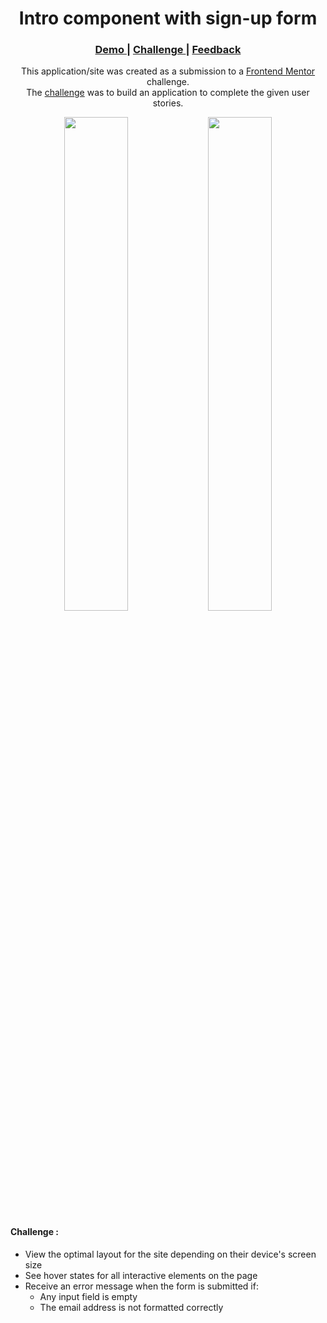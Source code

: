 <h1 align="center">Intro component with sign-up form</h1>

<div align="center">
  <h3>
    <a href="https://intro-with-sign-up-form.web.app">
      Demo
    </a>
    <span> | </span>
    <a href="https://www.frontendmentor.io/challenges/intro-component-with-signup-form-5cf91bd49edda32581d28fd1">
      Challenge
    </a>
    <span> | </span>
    <a href="mailto: pangestu.ncp@gmail.com">
      Feedback
    </a>
  </h3>
</div>
<p align="center">This application/site was created as a submission to a <a href="https://www.frontendmentor.io/">Frontend Mentor</a> challenge.<br/> The <a href="https://www.frontendmentor.io/challenges/intro-component-with-signup-form-5cf91bd49edda32581d28fd1">challenge</a> was to build an application to complete the given user stories.</p>

<div align="center" width="100%">
  <img src="https://res.cloudinary.com/dz209s6jk/image/upload/q_auto:good,w_900/Challenges/mnmpkjsbvur3xvrydf66.jpg" width="45%">
  <img src="https://res.cloudinary.com/dz209s6jk/image/upload/q_auto:good,w_900/Challenges/tl9ullre22nsowpqrffh.jpg" width="45%">
</div>



#### Challenge :
- View the optimal layout for the site depending on their device's screen size
- See hover states for all interactive elements on the page
- Receive an error message when the form is submitted if:
   - Any input field is empty
   - The email address is not formatted correctly
